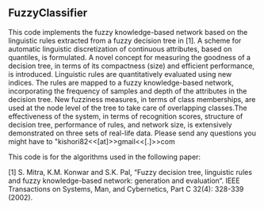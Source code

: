 ## FuzzyClassifier

This  code implements the fuzzy knowledge-based network based on the linguistic rules extracted from a fuzzy decision tree in [1]. A scheme for automatic linguistic discretization of continuous attributes, based on quantiles, is formulated. A novel concept for measuring the goodness of a decision tree, in terms of its compactness (size) and efficient performance, is introduced. Linguistic rules are quantitatively evaluated using new indices. The rules are mapped to a fuzzy knowledge-based network, incorporating the frequency of samples and depth of the attributes in the decision tree. New fuzziness measures, in terms of class memberships, are used at the node level of the tree to take care of overlapping classes.The effectiveness of the system, in terms of recognition scores,
structure of decision tree, performance of rules, and network size, is extensively demonstrated on three sets of real-life data.
Please send any questions you might have to "kishori82<<[at]>>gmail<<[.]>>com

This code is for the algorithms used in the following paper: 

[1] S. Mitra, K.M. Konwar and S.K. Pal, “Fuzzy decision tree, linguistic rules and fuzzy knowledge-based
network: generation and evaluation“. IEEE Transactions on Systems, Man, and Cybernetics, Part C 32(4):
328-339 (2002).


